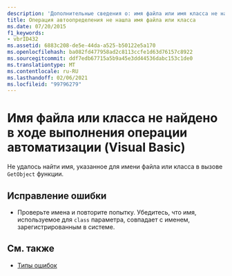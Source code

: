 ```yaml
---
description: 'Дополнительные сведения о: имя файла или имя класса не найдено во время операции автоматизации (Visual Basic)'
title: Операция автоопределения не нашла имя файла или класса
ms.date: 07/20/2015
f1_keywords:
- vbrID432
ms.assetid: 6883c208-de5e-44da-a525-b50122e5a170
ms.openlocfilehash: ba082fd477958ad2c8113ccfe1d63d76157c8922
ms.sourcegitcommit: ddf7edb67715a5b9a45e3dd44536dabc153c1de0
ms.translationtype: MT
ms.contentlocale: ru-RU
ms.lasthandoff: 02/06/2021
ms.locfileid: "99796279"
---
```

# <a name="file-name-or-class-name-not-found-during-automation-operation-visual-basic"></a>Имя файла или класса не найдено в ходе выполнения операции автоматизации (Visual Basic)

Не удалось найти имя, указанное для имени файла или класса в вызове `GetObject` функции.  
  
## <a name="to-correct-this-error"></a>Исправление ошибки  
  
- Проверьте имена и повторите попытку. Убедитесь, что имя, используемое для `class` параметра, совпадает с именем, зарегистрированным в системе.  
  
## <a name="see-also"></a>См. также

- [Типы ошибок](../../programming-guide/language-features/error-types.md)
